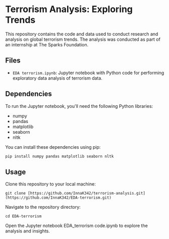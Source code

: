 # Terrorism Analysis: Exploring Trends

This repository contains the code and data used to conduct research and analysis on global terrorism trends. The analysis was conducted as part of an internship at The Sparks Foundation.

## Files

- `EDA terrorism.ipynb`: Jupyter notebook with Python code for performing exploratory data analysis of terrorism data.

## Dependencies

To run the Jupyter notebook, you'll need the following Python libraries:

- numpy
- pandas
- matplotlib
- seaborn
- nltk

You can install these dependencies using pip:

```bash
pip install numpy pandas matplotlib seaborn nltk
```

## Usage
Clone this repository to your local machine:
```
git clone [https://github.com/InnaK342/terrorism-analysis.git](https://github.com/InnaK342/EDA-terrorism.git)
```

Navigate to the repository directory:
```
cd EDA-terrorism
```

Open the Jupyter notebook EDA_terrorism code.ipynb to explore the analysis and insights.
